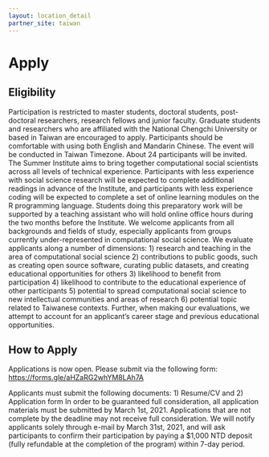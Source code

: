 ```yaml
---
layout: location_detail
partner_site: taiwan
---
```


# Apply

## Eligibility

Participation is restricted to master students, doctoral students, post-doctoral researchers, research fellows and junior faculty. Graduate students and researchers who are affiliated with the National Chengchi University or based in Taiwan are encouraged to apply. Participants should be comfortable with using both English and Mandarin Chinese. The event will be conducted in Taiwan Timezone. About 24 participants will be invited.
The Summer Institute aims to bring together computational social scientists across all levels of technical experience. Participants with less experience with social science research will be expected to complete additional readings in advance of the Institute, and participants with less experience coding will be expected to complete a set of online learning modules on the R programming language. Students doing this preparatory work will be supported by a teaching assistant who will hold online office hours during the two months before the Institute.
We welcome applicants from all backgrounds and fields of study, especially applicants from groups currently under-represented in computational social science. We evaluate applicants along a number of dimensions: 1) research and teaching in the area of computational social science 2) contributions to public goods, such as creating open source software, curating public datasets, and creating educational opportunities for others 3) likelihood to benefit from participation 4) likelihood to contribute to the educational experience of other participants 5) potential to spread computational social science to new intellectual communities and areas of research 6) potential topic related to Taiwanese contexts. Further, when making our evaluations, we attempt to account for an applicant’s career stage and previous educational opportunities.

## How to Apply
Applications is now open. Please submit via the following form: https://forms.gle/aHZaRG2whYM8LAh7A 

Applicants must submit the following documents: 1) Resume/CV and 2) Application form
In order to be guaranteed full consideration, all application materials must be submitted by March 1st, 2021. Applications that are not complete by the deadline may not receive full consideration. We will notify applicants solely through e-mail by March 31st, 2021, and will ask participants to confirm their participation by paying a $1,000 NTD deposit (fully refundable at the completion of the program) within 7-day period.

